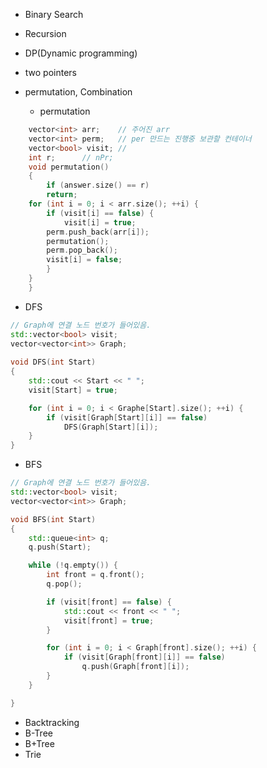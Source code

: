 
- Binary Search

- Recursion


- DP(Dynamic programming)


- two pointers


- permutation, Combination
  - permutation
```cpp
    vector<int> arr;	// 주어진 arr
    vector<int> perm;	// per 만드는 진행중 보관할 컨테이너
    vector<bool> visit;	// 
    int r;		// nPr;
    void permutation()
    {
    	if (answer.size() == r)
	    return;
	for (int i = 0; i < arr.size(); ++i) {
	    if (visit[i] == false) {
	    	visit[i] = true;
		perm.push_back(arr[i]);
		permutation();
		perm.pop_back();
		visit[i] = false;
	    }
	}
    }
```

- DFS
```cpp
// Graph에 연결 노드 번호가 들어있음.
std::vector<bool> visit;
vector<vector<int>> Graph;
 
void DFS(int Start)
{
	std::cout << Start << " ";
	visit[Start] = true;

	for (int i = 0; i < Graphe[Start].size(); ++i) {
		if (visit[Graph[Start][i]] == false)
			DFS(Graph[Start][i]);
	}
}
```

- BFS
```cpp
// Graph에 연결 노드 번호가 들어있음.
std::vector<bool> visit;
vector<vector<int>> Graph;

void BFS(int Start)
{
	std::queue<int> q;
	q.push(Start);

	while (!q.empty()) {
		int front = q.front();
		q.pop();

		if (visit[front] == false) {
			std::cout << front << " ";
			visit[front] = true;
		}

		for (int i = 0; i < Graph[front].size(); ++i) {
			if (visit[Graph[front][i]] == false)
				q.push(Graph[front][i]);
		}
	}

}
```

- Backtracking
- B-Tree
- B+Tree
- Trie
